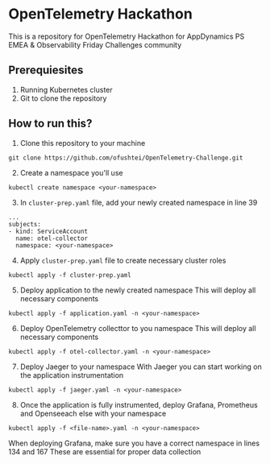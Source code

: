 # OpenTelemetry Hackathon
This is a repository for OpenTelemetry Hackathon for AppDynamics PS EMEA & Observability Friday Challenges community

## Prerequiesites
1. Running Kubernetes cluster
2. Git to clone the repository

## How to run this?
1. Clone this repository to your machine
```
git clone https://github.com/ofushtei/OpenTelemetry-Challenge.git
```
2. Create a namespace you'll use
```
kubectl create namespace <your-namespace>
```
3. In `cluster-prep.yaml` file, add your newly created namespace in line 39
```
...
subjects:
- kind: ServiceAccount
  name: otel-collector
  namespace: <your-namespace>
```
4. Apply `cluster-prep.yaml` file to create necessary cluster roles
```
kubectl apply -f cluster-prep.yaml
```
5. Deploy application to the newly created namespace
This will deploy all necessary components
```
kubectl apply -f application.yaml -n <your-namespace>
```
6. Deploy OpenTelemetry collecttor to you namespace
This will deploy all necessary components
```
kubectl apply -f otel-collector.yaml -n <your-namespace>
```
7. Deploy Jaeger to your namespace
With Jaeger you can start working on the application instrumentation
```
kubectl apply -f jaeger.yaml -n <your-namespace>
```
8. Once the application is fully instrumented, deploy Grafana, Prometheus and Openseeach else with your namespace
```
kubectl apply -f <file-name>.yaml -n <your-namespace>
```
When deploying Grafana, make sure you have a correct namespace in lines 134 and 167
These are essential for proper data collection
